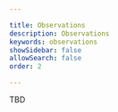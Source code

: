 ```yaml
---

title: Observations
description: Observations 
keywords: observations
showSidebar: false
allowSearch: false
order: 2

---
```


TBD